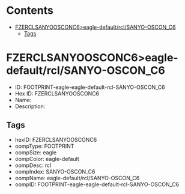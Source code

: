 



Contents
========

* [FZERCLSANYOOSCONC6>eagle-default/rcl/SANYO-OSCON_C6](#fzerclsanyoosconc6eagle-defaultrclsanyo-oscon_c6)
	* [Tags](#tags)

# FZERCLSANYOOSCONC6>eagle-default/rcl/SANYO-OSCON_C6

- ID: FOOTPRINT-eagle-eagle-default-rcl-SANYO-OSCON_C6
- Hex ID: FZERCLSANYOOSCONC6
- Name: 
- Description: 

## Tags

- hexID: FZERCLSANYOOSCONC6
- oompType: FOOTPRINT
- oompSize: eagle
- oompColor: eagle-default
- oompDesc: rcl
- oompIndex: SANYO-OSCON_C6
- oompName: eagle-default/rcl/SANYO-OSCON_C6
- oompID: FOOTPRINT-eagle-eagle-default-rcl-SANYO-OSCON_C6
